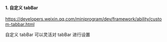 #### 1. 自定义 tabBar

https://developers.weixin.qq.com/miniprogram/dev/framework/ability/custom-tabbar.html

自定义 tabBar 可以灵活对 tabBar 进行设置

